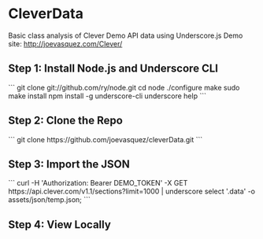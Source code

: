 CleverData
==========

Basic class analysis of Clever Demo API data using Underscore.js
Demo site: http://joevasquez.com/Clever/

<h2>Step 1: Install Node.js and Underscore CLI</h2>
```
git clone git://github.com/ry/node.git
cd node
./configure
make
sudo make install
npm install -g underscore-cli
underscore help
```

<h2>Step 2: Clone the Repo</h2>
```
git clone https://github.com/joevasquez/cleverData.git
```

<h2>Step 3: Import the JSON</h2>
```
curl -H 'Authorization: Bearer DEMO_TOKEN' -X GET https://api.clever.com/v1.1/sections?limit=1000 | 
  underscore select '.data' -o assets/json/temp.json;
```

<h2>Step 4: View Locally</h2>

